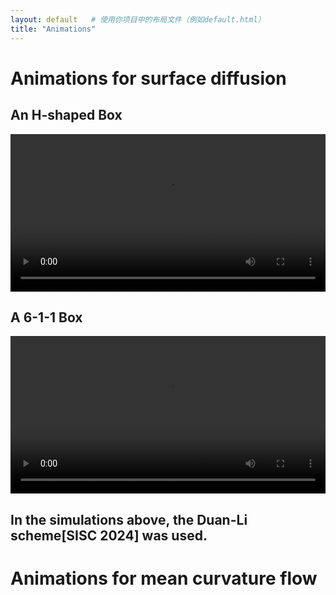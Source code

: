 ```yaml
---
layout: default   # 使用你项目中的布局文件（例如default.html）
title: "Animations"
---
```


# Animations for surface diffusion
<h2> An H-shaped Box </h2>
<video style="width: 100%; max-width: 600px;" controls>
  <source src="https://raw.githubusercontent.com/Bp-DUAN/Animation_GFs/main/SDF_H_cross.mp4" type="video/mp4">
</video>

<h2> A 6-1-1 Box </h2>
<video style="width: 100%; max-width: 600px;" controls>
  <source src="https://raw.githubusercontent.com/Bp-DUAN/Animation_GFs/main/SDF_Box_1_1_6.mp4" type="video/mp4">
</video>



## In the simulations above, the Duan-Li scheme[SISC 2024] was used.

# Animations for mean curvature flow

